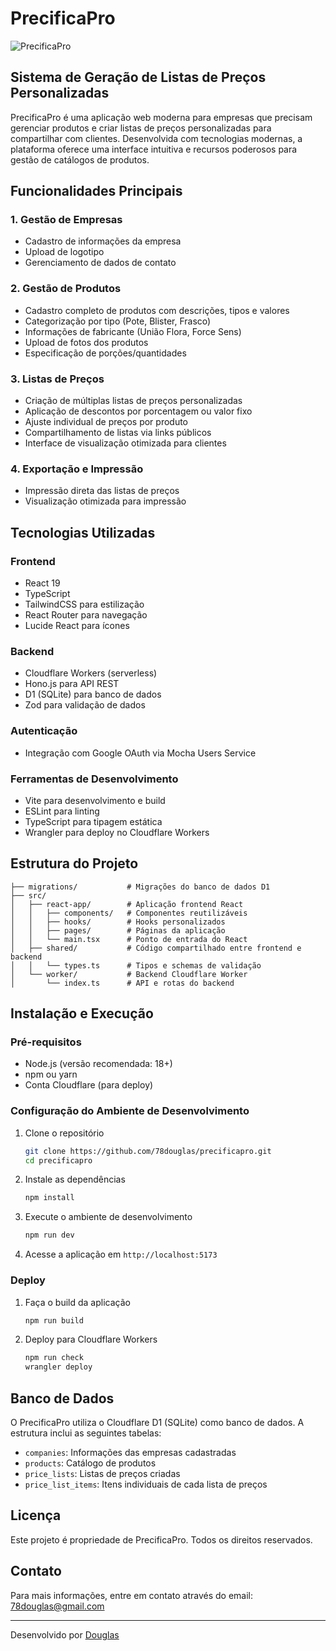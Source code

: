 # PrecificaPro

![PrecificaPro](<img width="1168" height="859" alt="image" src="https://github.com/user-attachments/assets/e8495cd2-fceb-4a37-91ac-4cf4f857c48f" />)


## Sistema de Geração de Listas de Preços Personalizadas

PrecificaPro é uma aplicação web moderna para empresas que precisam gerenciar produtos e criar listas de preços personalizadas para compartilhar com clientes. Desenvolvida com tecnologias modernas, a plataforma oferece uma interface intuitiva e recursos poderosos para gestão de catálogos de produtos.

## Funcionalidades Principais

### 1. Gestão de Empresas
- Cadastro de informações da empresa
- Upload de logotipo
- Gerenciamento de dados de contato

### 2. Gestão de Produtos
- Cadastro completo de produtos com descrições, tipos e valores
- Categorização por tipo (Pote, Blister, Frasco)
- Informações de fabricante (União Flora, Force Sens)
- Upload de fotos dos produtos
- Especificação de porções/quantidades

### 3. Listas de Preços
- Criação de múltiplas listas de preços personalizadas
- Aplicação de descontos por porcentagem ou valor fixo
- Ajuste individual de preços por produto
- Compartilhamento de listas via links públicos
- Interface de visualização otimizada para clientes

### 4. Exportação e Impressão
- Impressão direta das listas de preços
- Visualização otimizada para impressão

## Tecnologias Utilizadas

### Frontend
- React 19
- TypeScript
- TailwindCSS para estilização
- React Router para navegação
- Lucide React para ícones

### Backend
- Cloudflare Workers (serverless)
- Hono.js para API REST
- D1 (SQLite) para banco de dados
- Zod para validação de dados

### Autenticação
- Integração com Google OAuth via Mocha Users Service

### Ferramentas de Desenvolvimento
- Vite para desenvolvimento e build
- ESLint para linting
- TypeScript para tipagem estática
- Wrangler para deploy no Cloudflare Workers

## Estrutura do Projeto

```
├── migrations/           # Migrações do banco de dados D1
├── src/
│   ├── react-app/        # Aplicação frontend React
│   │   ├── components/   # Componentes reutilizáveis
│   │   ├── hooks/        # Hooks personalizados
│   │   ├── pages/        # Páginas da aplicação
│   │   └── main.tsx      # Ponto de entrada do React
│   ├── shared/           # Código compartilhado entre frontend e backend
│   │   └── types.ts      # Tipos e schemas de validação
│   └── worker/           # Backend Cloudflare Worker
│       └── index.ts      # API e rotas do backend
```

## Instalação e Execução

### Pré-requisitos
- Node.js (versão recomendada: 18+)
- npm ou yarn
- Conta Cloudflare (para deploy)

### Configuração do Ambiente de Desenvolvimento

1. Clone o repositório
   ```bash
   git clone https://github.com/78douglas/precificapro.git
   cd precificapro
   ```

2. Instale as dependências
   ```bash
   npm install
   ```

3. Execute o ambiente de desenvolvimento
   ```bash
   npm run dev
   ```

4. Acesse a aplicação em `http://localhost:5173`

### Deploy

1. Faça o build da aplicação
   ```bash
   npm run build
   ```

2. Deploy para Cloudflare Workers
   ```bash
   npm run check
   wrangler deploy
   ```

## Banco de Dados

O PrecificaPro utiliza o Cloudflare D1 (SQLite) como banco de dados. A estrutura inclui as seguintes tabelas:

- `companies`: Informações das empresas cadastradas
- `products`: Catálogo de produtos
- `price_lists`: Listas de preços criadas
- `price_list_items`: Itens individuais de cada lista de preços

## Licença

Este projeto é propriedade de PrecificaPro. Todos os direitos reservados.

## Contato

Para mais informações, entre em contato através do email: 78douglas@gmail.com

---

Desenvolvido por [Douglas](https://github.com/78douglas)
